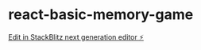 # react-basic-memory-game

[Edit in StackBlitz next generation editor ⚡️](https://stackblitz.com/~/github.com/essarebano/react-basic-memory-game)